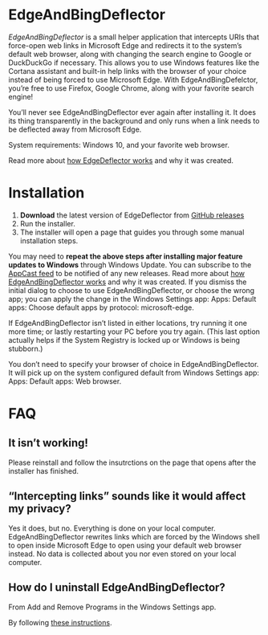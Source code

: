 # EdgeAndBingDeflector


*EdgeAndBingDeflector* is  a small helper application that intercepts URIs that force-open web links in Microsoft Edge and redirects it to the system’s default web browser, along with changing the search engine to Google or DuckDuckGo if necessary. This allows you to use Windows features like the Cortana assistant and built-in help links with the browser of your choice instead of being forced to use Microsoft Edge. With EdgeAndBingDefelctor, you’re free to use Firefox, Google Chrome, along with your favorite search engine!


You’ll never see EdgeAndBingDeflector ever again after installing it. It does its thing transparently in the background and only runs when a link needs to be deflected away from Microsoft Edge.

System requirements: Windows 10, and your favorite web browser.

Read more about [how EdgeDeflector works](https://www.ctrl.blog/entry/edgedeflector-default-browser.html) and why it was created.

# Installation

  1. **Download** the latest version of EdgeDeflector from [GitHub releases](https://github.com/da2x/EdgeDeflector/releases)
  2. Run the installer.
  3. The installer will open a page that guides you through some manual installation steps.

You may need to **repeat the above steps after installing major feature updates to Windows** through Windows Update. 
You can subscribe to the [AppCast feed](https://github.com/radialapps/EdgeAndBingDeflector/releases.atom) to be notified of any new releases.
Read more about [how EdgeAndBingDeflector works](https://www.ctrl.blog/entry/edgedeflector-default-browser) and why it was created.
If you dismiss the initial dialog to choose to use EdgeAndBingDeflector, or choose the wrong app; you can apply the change  in the Windows Settings app: Apps: Default apps: Choose default apps by protocol: microsoft-edge.

If EdgeAndBingDeflector isn’t listed in either locations, try running it one more time; or lastly restarting your PC before you try again. (This last option actually helps if the System Registry is locked up or Windows is being stubborn.)

You don’t need to specify your browser of choice in EdgeAndBingDeflector. It will pick up on the system configured default from Windows Settings app: Apps: Default apps: Web browser.

# FAQ

## It isn’t working!

Please reinstall and follow the insutrctions on the page that opens after the installer has finished.

## “Intercepting links” sounds like it would affect my privacy?

Yes it does, but no. Everything is done on your local computer. EdgeAndBingDeflector rewrites links which are forced by the Windows shell to open inside Microsoft Edge to open using your default web browser instead. No data is collected about you nor even stored on your local computer.

## How do I uninstall EdgeAndBingDeflector?

From Add and Remove Programs in the Windows Settings app.

By following [these instructions](https://github.com/da2x/EdgeDeflector/wiki/Uninstall).

